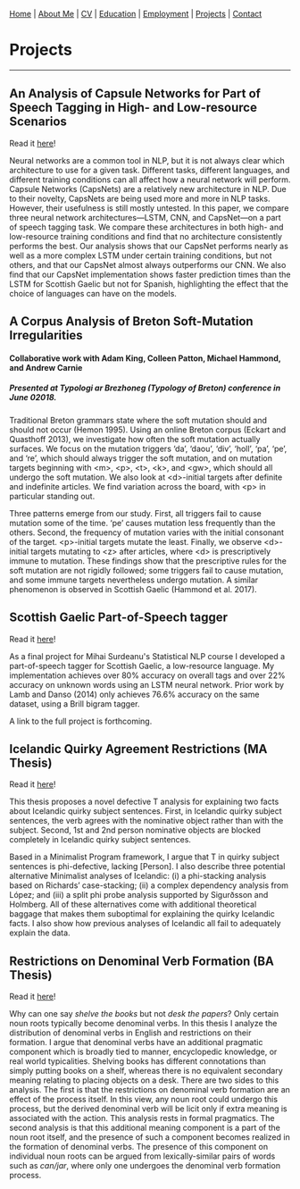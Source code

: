 [Home](index.md) | [About Me](aboutme.md) | [CV](cv.md) | [Education](education.md) | [Employment](employment.md) | [Projects](projects.md) | [Contact](contact.md)

# Projects

***

## An Analysis of Capsule Networks for Part of Speech Tagging in High- and Low-resource Scenarios

Read it [here](https://zupon.github.io/files/zupon_capsnet)!

Neural networks are a common tool in NLP, but it is not always clear which architecture to use for a given task. Different tasks, different languages, and different training conditions can all affect how a neural network will perform. Capsule Networks (CapsNets) are a relatively new architecture in NLP. Due to their novelty, CapsNets are being used more and more in NLP tasks. However, their usefulness is still mostly untested. In this paper, we compare three neural network architectures—LSTM, CNN, and CapsNet—on a part of speech tagging task. We compare these architectures in both high- and low-resource training conditions and find that no architecture consistently performs the best. Our analysis shows that our CapsNet performs nearly as well as a more complex LSTM under certain training conditions, but not others, and that our CapsNet almost always outperforms our CNN. We also find that our CapsNet implementation shows faster prediction times than the LSTM for Scottish Gaelic but not for Spanish, highlighting the effect that the choice of languages can have on the models.

## A Corpus Analysis of Breton Soft-Mutation Irregularities

#### Collaborative work with Adam King, Colleen Patton, Michael Hammond, and Andrew Carnie
##### Presented at Typologi ar Brezhoneg (Typology of Breton) conference in June 02018.

Traditional Breton grammars state where the soft mutation should and should not occur (Hemon 1995). Using an online Breton corpus (Eckart and Quasthoff 2013), we investigate how often the soft mutation actually surfaces. We focus on the mutation triggers ‘da’, ‘daou’, ‘div’, ‘holl’, ‘pa’, ‘pe’, and ‘re’, which should always trigger the soft mutation, and on mutation targets beginning with \<m>, \<p>, \<t>, \<k>, and \<gw>, which should all undergo the soft mutation. We also look at \<d>-initial targets after definite and indefinite articles. We find variation across the board, with \<p> in particular standing out.

Three patterns emerge from our study. First, all triggers fail to cause mutation some of the time. ‘pe’ causes mutation less frequently than the others. Second, the frequency of mutation varies with the initial consonant of the target. \<p>-initial targets mutate the least. Finally, we observe \<d>-initial targets mutating to \<z> after articles, where \<d> is prescriptively immune to mutation. These findings show that the prescriptive rules for the soft mutation are not rigidly followed; some triggers fail to cause mutation, and some immune targets nevertheless undergo mutation. A similar phenomenon is observed in Scottish Gaelic (Hammond et al. 2017).


## Scottish Gaelic Part-of-Speech tagger

Read it [here](https://zupon.github.io/files/zupon_taggingSG.pdf)!

As a final project for Mihai Surdeanu's Statistical NLP course I developed a part-of-speech tagger for Scottish Gaelic, a low-resource language. My implementation achieves over 80% accuracy on overall tags and over 22% accuracy on unknown words using an LSTM neural network. Prior work by Lamb and Danso (2014) only achieves 76.6% accuracy on the same dataset, using a Brill bigram tagger.

A link to the full project is forthcoming.


## Icelandic Quirky Agreement Restrictions (MA Thesis)

Read it [here](https://zupon.github.io/files/zupon_ma_thesis.pdf)!

This thesis proposes a novel defective T analysis for explaining two facts about Icelandic quirky subject sentences. First, in Icelandic quirky subject sentences, the verb agrees with the nominative object rather than with the subject. Second, 1st and 2nd person nominative objects are blocked completely in Icelandic quirky subject sentences.

Based in a Minimalist Program framework, I argue that T in quirky subject sentences is phi-defective, lacking \[Person\]. I also describe three potential alternative Minimalist analyses of Icelandic: (i) a phi-stacking analysis based on Richards’ case-stacking; (ii) a complex dependency analysis from López; and (iii) a split phi probe analysis supported by Sigurðsson and Holmberg. All of these alternatives come with additional theoretical baggage that makes them suboptimal for explaining the quirky Icelandic facts. I also show how previous analyses of Icelandic all fail to adequately explain the data.


## Restrictions on Denominal Verb Formation (BA Thesis)

Read it [here](https://zupon.github.io/files/zupon_ba_thesis.pdf)!

Why can one say _shelve the books_ but not _desk the papers_? Only certain noun roots typically become denominal verbs. In this thesis I analyze the distribution of denominal verbs in English and restrictions on their formation. I argue that denominal verbs have an additional pragmatic component which is broadly tied to manner, encyclopedic knowledge, or real world typicalities. Shelving books has different connotations than simply putting books on a shelf, whereas there is no equivalent secondary meaning relating to placing objects on a desk. There are two sides to this analysis. The first is that the restrictions on denominal verb formation are an effect of the process itself. In this view, any noun root could undergo this process, but the derived denominal verb will be licit only if extra meaning is associated with the action. This analysis rests in formal pragmatics. The second analysis is that this additional meaning component is a part of the noun root itself, and the presence of such a component becomes realized in the formation of denominal verbs. The presence of this component on individual noun roots can be argued from lexically-similar pairs of words such as _can/jar_, where only one undergoes the denominal verb formation process.
